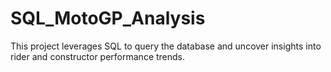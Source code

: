 # SQL_MotoGP_Analysis
This project leverages SQL to query the database and uncover insights into rider and constructor performance trends.
